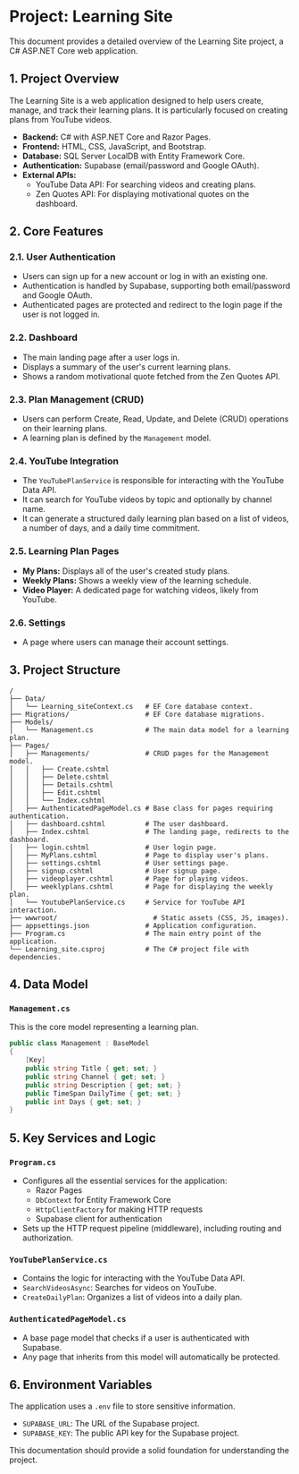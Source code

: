 
# Project: Learning Site

This document provides a detailed overview of the Learning Site project, a C# ASP.NET Core web application.

## 1. Project Overview

The Learning Site is a web application designed to help users create, manage, and track their learning plans. It is particularly focused on creating plans from YouTube videos.

- **Backend:** C# with ASP.NET Core and Razor Pages.
- **Frontend:** HTML, CSS, JavaScript, and Bootstrap.
- **Database:** SQL Server LocalDB with Entity Framework Core.
- **Authentication:** Supabase (email/password and Google OAuth).
- **External APIs:**
    - YouTube Data API: For searching videos and creating plans.
    - Zen Quotes API: For displaying motivational quotes on the dashboard.

## 2. Core Features

### 2.1. User Authentication

- Users can sign up for a new account or log in with an existing one.
- Authentication is handled by Supabase, supporting both email/password and Google OAuth.
- Authenticated pages are protected and redirect to the login page if the user is not logged in.

### 2.2. Dashboard

- The main landing page after a user logs in.
- Displays a summary of the user's current learning plans.
- Shows a random motivational quote fetched from the Zen Quotes API.

### 2.3. Plan Management (CRUD)

- Users can perform Create, Read, Update, and Delete (CRUD) operations on their learning plans.
- A learning plan is defined by the `Management` model.

### 2.4. YouTube Integration

- The `YouTubePlanService` is responsible for interacting with the YouTube Data API.
- It can search for YouTube videos by topic and optionally by channel name.
- It can generate a structured daily learning plan based on a list of videos, a number of days, and a daily time commitment.

### 2.5. Learning Plan Pages

- **My Plans:** Displays all of the user's created study plans.
- **Weekly Plans:** Shows a weekly view of the learning schedule.
- **Video Player:** A dedicated page for watching videos, likely from YouTube.

### 2.6. Settings

- A page where users can manage their account settings.

## 3. Project Structure

```
/
├── Data/
│   └── Learning_siteContext.cs   # EF Core database context.
├── Migrations/                   # EF Core database migrations.
├── Models/
│   └── Management.cs             # The main data model for a learning plan.
├── Pages/
│   ├── Managements/              # CRUD pages for the Management model.
│   │   ├── Create.cshtml
│   │   ├── Delete.cshtml
│   │   ├── Details.cshtml
│   │   ├── Edit.cshtml
│   │   └── Index.cshtml
│   ├── AuthenticatedPageModel.cs # Base class for pages requiring authentication.
│   ├── dashboard.cshtml          # The user dashboard.
│   ├── Index.cshtml              # The landing page, redirects to the dashboard.
│   ├── login.cshtml              # User login page.
│   ├── MyPlans.cshtml            # Page to display user's plans.
│   ├── settings.cshtml           # User settings page.
│   ├── signup.cshtml             # User signup page.
│   ├── videoplayer.cshtml        # Page for playing videos.
│   ├── weeklyplans.cshtml        # Page for displaying the weekly plan.
│   └── YoutubePlanService.cs     # Service for YouTube API interaction.
├── wwwroot/                        # Static assets (CSS, JS, images).
├── appsettings.json              # Application configuration.
├── Program.cs                    # The main entry point of the application.
└── Learning_site.csproj          # The C# project file with dependencies.
```

## 4. Data Model

### `Management.cs`

This is the core model representing a learning plan.

```csharp
public class Management : BaseModel
{
    [Key]
    public string Title { get; set; }
    public string Channel { get; set; }
    public string Description { get; set; }
    public TimeSpan DailyTime { get; set; }
    public int Days { get; set; }
}
```

## 5. Key Services and Logic

### `Program.cs`

- Configures all the essential services for the application:
    - Razor Pages
    - `DbContext` for Entity Framework Core
    - `HttpClientFactory` for making HTTP requests
    - Supabase client for authentication
- Sets up the HTTP request pipeline (middleware), including routing and authorization.

### `YouTubePlanService.cs`

- Contains the logic for interacting with the YouTube Data API.
- `SearchVideosAsync`: Searches for videos on YouTube.
- `CreateDailyPlan`: Organizes a list of videos into a daily plan.

### `AuthenticatedPageModel.cs`

- A base page model that checks if a user is authenticated with Supabase.
- Any page that inherits from this model will automatically be protected.

## 6. Environment Variables

The application uses a `.env` file to store sensitive information.

- `SUPABASE_URL`: The URL of the Supabase project.
- `SUPABASE_KEY`: The public API key for the Supabase project.

This documentation should provide a solid foundation for understanding the project.
